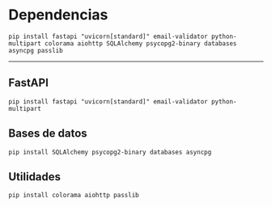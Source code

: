 # Dependencias

```
pip install fastapi "uvicorn[standard]" email-validator python-multipart colorama aiohttp SQLAlchemy psycopg2-binary databases asyncpg passlib
```
---

## FastAPI

```
pip install fastapi "uvicorn[standard]" email-validator python-multipart
```

## Bases de datos

```
pip install SQLAlchemy psycopg2-binary databases asyncpg
```

## Utilidades

```
pip install colorama aiohttp passlib
```


